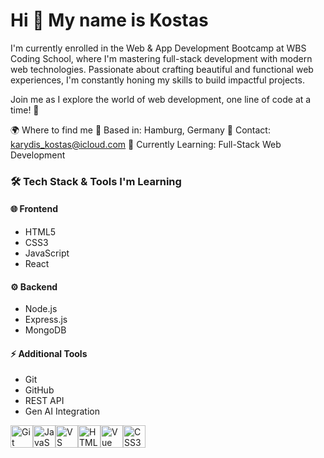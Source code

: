 Hi 👋 My name is Kostas
===============================

I'm currently enrolled in the Web & App Development Bootcamp at WBS Coding School, where I'm mastering full-stack development with modern web technologies. Passionate about crafting beautiful and functional web experiences, I'm constantly honing my skills to build impactful projects.

Join me as I explore the world of web development, one line of code at a time! 🚀

🌍 Where to find me
📍 Based in: Hamburg, Germany
📧 Contact: karydis_kostas@icloud.com
🧠 Currently Learning: Full-Stack Web Development

### 🛠️ Tech Stack & Tools I'm Learning  

#### 🌐 Frontend  
- HTML5  
- CSS3  
- JavaScript  
- React  

#### ⚙️ Backend  
- Node.js  
- Express.js  
- MongoDB  

#### ⚡ Additional Tools  
- Git  
- GitHub  
- REST API   
- Gen AI Integration


<p align="left">
<a href="https://git-scm.com/" target="_blank" rel="noreferrer"><img src="https://raw.githubusercontent.com/danielcranney/readme-generator/main/public/icons/skills/git-colored.svg" width="36" height="36" alt="Git" /></a><a href="https://developer.mozilla.org/en-US/docs/Web/JavaScript" target="_blank" rel="noreferrer"><img src="https://raw.githubusercontent.com/danielcranney/readme-generator/main/public/icons/skills/javascript-colored.svg" width="36" height="36" alt="JavaScript" /></a><a href="https://code.visualstudio.com/" target="_blank" rel="noreferrer"><img src="https://raw.githubusercontent.com/danielcranney/readme-generator/main/public/icons/skills/visualstudiocode.svg" width="36" height="36" alt="VS Code" /></a><a href="https://developer.mozilla.org/en-US/docs/Glossary/HTML5" target="_blank" rel="noreferrer"><img src="https://raw.githubusercontent.com/danielcranney/readme-generator/main/public/icons/skills/html5-colored.svg" width="36" height="36" alt="HTML5" /></a><a href="https://vuejs.org/" target="_blank" rel="noreferrer"><img src="https://raw.githubusercontent.com/danielcranney/readme-generator/main/public/icons/skills/vuejs-colored.svg" width="36" height="36" alt="Vue" /></a><a href="https://www.w3.org/TR/CSS/#css" target="_blank" rel="noreferrer"><img src="https://raw.githubusercontent.com/danielcranney/readme-generator/main/public/icons/skills/css3-colored.svg" width="36" height="36" alt="CSS3" /></a>
                    </p>
